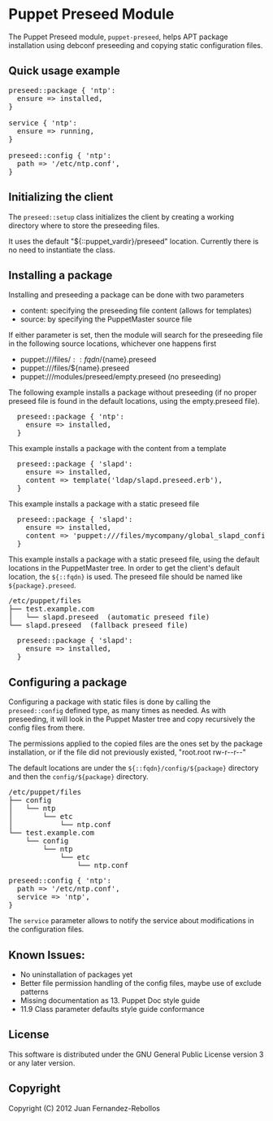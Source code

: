 Puppet Preseed Module
=====================

The Puppet Preseed module, `puppet-preseed`, helps APT package installation
using debconf preseeding and copying static configuration files.


Quick usage example
-------------------

<pre>
preseed::package { 'ntp':
  ensure => installed,
}

service { 'ntp':
  ensure => running,
}

preseed::config { 'ntp':
  path => '/etc/ntp.conf',
}
</pre>


Initializing the client
-----------------------

The `preseed::setup` class initializes the client by creating a working
directory where to store the preseeding files.

It uses the default "${::puppet_vardir}/preseed" location. Currently there
is no need to instantiate the class.


Installing a package
--------------------

Installing and preseeding a package can be done with two parameters

* content: specifying the preseeding file content (allows for templates)
* source: by specifying the PuppetMaster source file

If either parameter is set, then the module will search for the preseeding
file in the following source locations, whichever one happens first

* puppet:///files/${::fqdn}/${name}.preseed
* puppet:///files/${name}.preseed
* puppet:///modules/preseed/empty.preseed (no preseeding)

The following example installs a package without preseeding (if no proper preseed file
is found in the default locations, using the empty.preseed file). 

<pre>
  preseed::package { 'ntp':
    ensure => installed,
  }
</pre>

This example installs a package with the content from a template

<pre>
  preseed::package { 'slapd':
    ensure => installed,
    content => template('ldap/slapd.preseed.erb'),
  }
</pre>

This example installs a package with a static preseed file

<pre>
  preseed::package { 'slapd':
    ensure => installed,
    content => 'puppet:///files/mycompany/global_slapd_config.preseed',
  }
</pre>

This example installs a package with a static preseed file, using the default
locations in the PuppetMaster tree. In order to get the client's default location,
the `${::fqdn}` is used. The preseed file should be named like `${package}.preseed`.

<pre>
/etc/puppet/files
├── test.example.com
│   └── slapd.preseed  (automatic preseed file)
└── slapd.preseed  (fallback preseed file)
</pre>

<pre>
  preseed::package { 'slapd':
    ensure => installed,
  }
</pre>


Configuring a package
---------------------

Configuring a package with static files is done by calling the `preseed::config` defined type,
as many times as needed. As with preseeding, it will look in the Puppet Master tree and copy
recursively the config files from there.

The permissions applied to the copied files are the ones set by the package installation,
or if the file did not previously existed, "root.root rw-r--r--"

The default locations are under the `${::fqdn}/config/${package}` directory and then the
`config/${package}` directory.

<pre>
/etc/puppet/files
├── config
│   └── ntp
│       └── etc
│           └── ntp.conf
└── test.example.com
    └── config
        └── ntp
            └── etc
                └── ntp.conf
</pre>

<pre>
preseed::config { 'ntp':
  path => '/etc/ntp.conf',
  service => 'ntp',
}
</pre>

The `service` parameter allows to notify the service about modifications in the configuration
files.


Known Issues:
-------------

* No uninstallation of packages yet
* Better file permission handling of the config files, maybe use of exclude patterns
* Missing documentation as 13. Puppet Doc style guide
* 11.9 Class parameter defaults style guide conformance

License
-------

This software is distributed under the GNU General Public License
version 3 or any later version.

Copyright
---------

Copyright (C) 2012 Juan Fernandez-Rebollos

